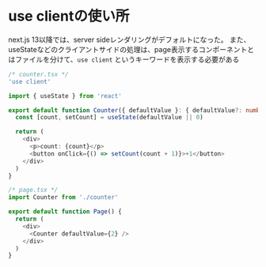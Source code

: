 # use clientの使い所

next.js 13以降では、server sideレンダリングがデフォルトになった。
また、useStateなどのクライアントサイドの処理は、page表示するコンポーネントとはファイルを分けて、`use client` というキーワードを表示する必要がある

```typescript jsx
/* counter.tsx */
'use client'

import { useState } from 'react'

export default function Counter({ defaultValue }: { defaultValue?: number }) {
  const [count, setCount] = useState(defaultValue || 0)

  return (
    <div>
      <p>count: {count}</p>
      <button onClick={() => setCount(count + 1)}>+1</button>
    </div>
  )
}

/* page.tsx */
import Counter from './counter'

export default function Page() {
  return (
    <div>
      <Counter defaultValue={2} />
    </div>
  )
}
```
